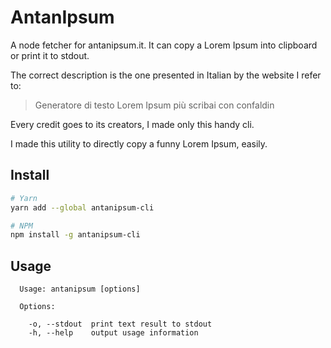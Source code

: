 # AntanIpsum
A node fetcher for antanipsum.it. It can copy a Lorem Ipsum into clipboard or print it to stdout.

The correct description is the one presented in Italian by the website I refer to:

> Generatore di testo Lorem Ipsum più scribai con confaldin

Every credit goes to its creators, I made only this handy cli.

I made this utility to directly copy a funny Lorem Ipsum, easily.


## Install
```sh
# Yarn
yarn add --global antanipsum-cli

# NPM
npm install -g antanipsum-cli
```

## Usage
```
  Usage: antanipsum [options]

  Options:

    -o, --stdout  print text result to stdout
    -h, --help    output usage information

```